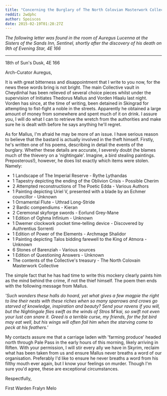 ```yaml
---
title: "Concerning the Burglary of The North Colovian Masterwork Collective - Fralyn Melo"
reddit: 2wdphc
author: Spoiscos
date: 2015-02-19T01:28:27Z
---
```


*The following letter was found in the room of Auregus Lucenna at the Sisters of the Sands Inn, Sentinel, shortly after the discovery of his death on 9th of Evening Star, 4E 166*

------------------------------------

18th of Sun's Dusk, 4E 166

Arch-Curator Auregus,

It is with great bitterness and disappointment that I write to you now, for the news these words bring is not bright. The main Collective vault in Cheydinhal has been relieved of several choice pieces whilst under the supervision of Initiates Thedorus Mallus and Vorden Hlaalu last night. Vorden has since, at the time of writing, been detained in Skingrad for attempting to fist-fight a noble in the streets. Apparently he obtained a large amount of money from somewhere and spent much of it on drink. I assure you, I will do what I can to retrieve the wretch from the authorities and make sure he is dealt with before he says anything he'll regret.

As for Mallus, I'm afraid he may be more of an issue. I have serious reason to believe that the bastard is actually involved in the theft himself. Firstly, he's written one of his poems, describing in detail the events of the burglary. Whether these details are accurate, I severely doubt (he blames much of the thievery on a 'nightingale'. Imagine, a bird stealing paintings. Preposterous!), however, he does list exactly which items were stolen. Namely:

* 1 Landscape of The Imperial Reserve - Rythe Lythandas
* 1 Tapestry depicting the ending of the Oblivion Crisis - Possible Cherim
* 2 Attempted reconstructions of The Poetic Edda - Various Authors
* 1 Painting depicting Uriel V, presented with a blade by an Echmer councillor - Unknown
* 1 Ornamental Flute - Uthrad Long-Stride
* 2 Bardic compendiums - Kieran
* 2 Ceremonal skyforge swords - Eorlund Grey-Mane
* 1 Edition of Oghma Infinium - Unknown
* 1 Dwemer clockwork pocket time-telling device - Discovered by Authrentius Sorrenti
* 1 Edition of Power of the Elements - Archmage Shalidor
* 1 Painting depicting Talos bidding farewell to the King of Atmora - Unknown
* 6 Stones of Barenziah - Various sources
* 1 Edition of Questioning Answers - Unknown
* The contents of the Collective's treasury - The North Colovain Masterwork Collective

The simple fact that he has had time to write this mockery clearly paints him as the mind behind the crime, if not the thief himself. The poem then ends with the following message from Mallus.

*'Such wonders these halls do hoard, yet what gives a few magpie the right to line their nests with these riches when so many sparrows and crows go starved of knowledge, inspiration and beauty? Send your ravens if you will, but the Nightingale flies swift as the winds of Stros M'kai, so swift not even your lust can snare it. Greed is a terrible curse, my friends, for the fat bird may eat well, but his wings will often fail him when the starving come to peck at his feathers.'*

My contacts assure me that a carriage laden with 'farming produce' headed north through Pale Pass in the early hours of this morning, likely arriving in Riften. With your permission, I will stir every ally we have in Skyrim, reclaim what has been taken from us and ensure Mallus never breaths a word of our organisation. Preferably I'd like to ensure he never breaths a word from his filthy mouth ever again, but I know your feelings on murder. Though I'm sure you'd agree, these are exceptional circumstances.

Respectfully,

First Warden Fralyn Melo

